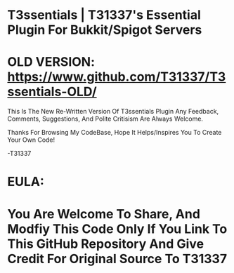 # T3ssentials | T31337's Essential Plugin For Bukkit/Spigot Servers

OLD VERSION:
https://www.github.com/T31337/T3ssentials-OLD/
=

This Is The New Re-Written Version Of T3ssentials Plugin
Any Feedback, Comments, Suggestions, And Polite Critisism Are Always Welcome.

Thanks For Browsing My CodeBase, Hope It Helps/Inspires You To Create Your Own Code!

-T31337

 
# EULA:
  You Are Welcome To Share, And Modfiy This Code Only If You Link To This GitHub Repository And Give Credit For Original Source To T31337
=====
